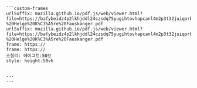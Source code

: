 
```쿠스통-프라메스
```custom-frames
urlSuffix: mozilla.github.io/pdf.js/web/viewer.html?file=https://bafybeidz4p2lkhjddl24czsdq75yugihtovhapcanl4m2p3t32juiqorby.ipfs.nftstorage.link/Curso%20de%20Quenya%20-%20Helge%20K%C3%A5re%20Fauskanger.pdf
urlSuffix: mozilla.github.io/pdf.js/web/viewer.html?file=https://bafybeidz4p2lkhjddl24czsdq75yugihtovhapcanl4m2p3t32juiqorby.ipfs.nftstorage.link/Curso%20de%20Quenya%20-%20Helge%20K%C3%A5re%20Fauskanger.pdf
frame: https://
frame: https://
스칠리: 에이그트:50브
style: height:50vh
```
```

---
---

